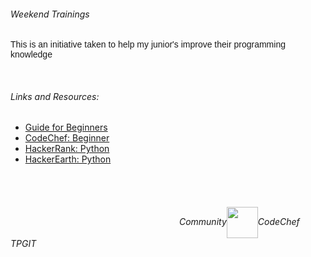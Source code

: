 ###### Weekend Trainings

<p style="font-family: Arial">This is an initiative taken to help my junior's improve their programming knowledge</p>

<br/>

###### Links and Resources:
 <p style="font-family: Arial">
 
 * <a href="https://github.com/CodeChefVIT/resources">Guide for Beginners</a>
 * <a href="https://www.codechef.com/problems/school/">CodeChef: Beginner</a>
 * <a href="https://www.hackerrank.com/domains/python">HackerRank: Python</a>
 * <a href="https://www.hackerearth.com/practice/python">HackerEarth: Python</a>
  
  </p>
  
  <br/><br/>

######  &nbsp;&emsp;&emsp;&emsp;&emsp;&emsp;&emsp;&emsp;&emsp;&emsp;&emsp;&emsp;&emsp;&emsp;&emsp;&emsp;&emsp;&emsp;&emsp;&emsp;Community<img src="https://media.giphy.com/media/1S9kD6xm4601O/giphy.gif" width='50' height='50' align="center" >CodeChef TPGIT
